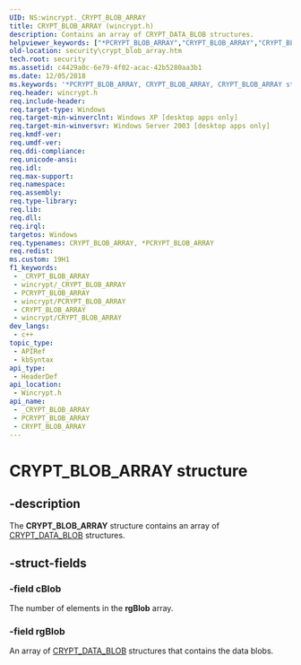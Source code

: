 ```yaml
---
UID: NS:wincrypt._CRYPT_BLOB_ARRAY
title: CRYPT_BLOB_ARRAY (wincrypt.h)
description: Contains an array of CRYPT_DATA_BLOB structures.
helpviewer_keywords: ["*PCRYPT_BLOB_ARRAY","CRYPT_BLOB_ARRAY","CRYPT_BLOB_ARRAY structure [Security]","PCRYPT_BLOB_ARRAY","PCRYPT_BLOB_ARRAY structure pointer [Security]","security.crypt_blob_array","wincrypt/CRYPT_BLOB_ARRAY","wincrypt/PCRYPT_BLOB_ARRAY"]
old-location: security\crypt_blob_array.htm
tech.root: security
ms.assetid: c4429a0c-6e79-4f02-acac-42b5280aa3b1
ms.date: 12/05/2018
ms.keywords: '*PCRYPT_BLOB_ARRAY, CRYPT_BLOB_ARRAY, CRYPT_BLOB_ARRAY structure [Security], PCRYPT_BLOB_ARRAY, PCRYPT_BLOB_ARRAY structure pointer [Security], security.crypt_blob_array, wincrypt/CRYPT_BLOB_ARRAY, wincrypt/PCRYPT_BLOB_ARRAY'
req.header: wincrypt.h
req.include-header: 
req.target-type: Windows
req.target-min-winverclnt: Windows XP [desktop apps only]
req.target-min-winversvr: Windows Server 2003 [desktop apps only]
req.kmdf-ver: 
req.umdf-ver: 
req.ddi-compliance: 
req.unicode-ansi: 
req.idl: 
req.max-support: 
req.namespace: 
req.assembly: 
req.type-library: 
req.lib: 
req.dll: 
req.irql: 
targetos: Windows
req.typenames: CRYPT_BLOB_ARRAY, *PCRYPT_BLOB_ARRAY
req.redist: 
ms.custom: 19H1
f1_keywords:
 - _CRYPT_BLOB_ARRAY
 - wincrypt/_CRYPT_BLOB_ARRAY
 - PCRYPT_BLOB_ARRAY
 - wincrypt/PCRYPT_BLOB_ARRAY
 - CRYPT_BLOB_ARRAY
 - wincrypt/CRYPT_BLOB_ARRAY
dev_langs:
 - c++
topic_type:
 - APIRef
 - kbSyntax
api_type:
 - HeaderDef
api_location:
 - Wincrypt.h
api_name:
 - _CRYPT_BLOB_ARRAY
 - PCRYPT_BLOB_ARRAY
 - CRYPT_BLOB_ARRAY
---
```


# CRYPT_BLOB_ARRAY structure


## -description

The <b>CRYPT_BLOB_ARRAY</b> structure contains an array of <a href="/previous-versions/windows/desktop/legacy/aa381414(v=vs.85)">CRYPT_DATA_BLOB</a> structures.

## -struct-fields

### -field cBlob

The number of elements in the <b>rgBlob</b> array.

### -field rgBlob

An array of <a href="/previous-versions/windows/desktop/legacy/aa381414(v=vs.85)">CRYPT_DATA_BLOB</a> structures that contains the data blobs.

